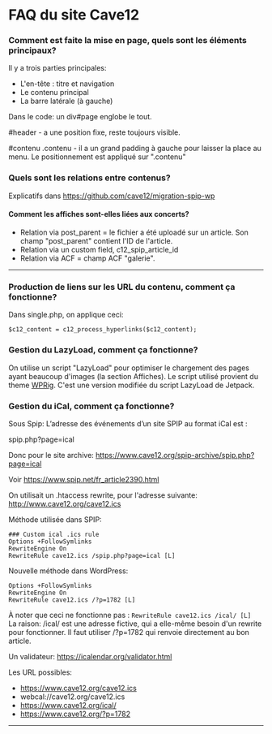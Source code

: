 # FAQ du site Cave12

### Comment est faite la mise en page, quels sont les éléments principaux?

Il y a trois parties principales:

- L'en-tête : titre et navigation
- Le contenu principal
- La barre latérale (à gauche)

Dans le code: un div#page englobe le tout.

 #header - a une position fixe, reste toujours visible.
 
 #contenu .contenu - il a un grand padding à gauche pour laisser la place au menu. Le positionnement est appliqué sur ".contenu"

### Quels sont les relations entre contenus?

Explicatifs dans https://github.com/cave12/migration-spip-wp

#### Comment les affiches sont-elles liées aux concerts?

- Relation via post_parent = le fichier a été uploadé sur un article. Son champ "post_parent" contient l'ID de l'article.
- Relation via un custom field, c12_spip_article_id
- Relation via ACF = champ ACF "galerie".

***

### Production de liens sur les URL du contenu, comment ça fonctionne?

Dans single.php, on applique ceci:

`$c12_content = c12_process_hyperlinks($c12_content);`



### Gestion du LazyLoad, comment ça fonctionne?

On utilise un script "LazyLoad" pour optimiser le chargement des pages ayant beaucoup d'images (la section Affiches). Le script utilisé provient du theme [WPRig](https://wprig.io/). C'est une version modifiée du script LazyLoad de Jetpack.

### Gestion du iCal, comment ça fonctionne?

Sous Spip:  L’adresse des événements d’un site SPIP au format iCal est :

spip.php?page=ical

Donc pour le site archive: https://www.cave12.org/spip-archive/spip.php?page=ical

Voir https://www.spip.net/fr_article2390.html

On utilisait un .htaccess rewrite, pour l'adresse suivante:  
http://www.cave12.org/cave12.ics

Méthode utilisée dans SPIP:

```
### Custom ical .ics rule
Options +FollowSymlinks
RewriteEngine On
RewriteRule cave12.ics /spip.php?page=ical [L]
```

Nouvelle méthode dans WordPress:

```
Options +FollowSymlinks
RewriteEngine On
RewriteRule cave12.ics /?p=1782 [L]
```

À noter que ceci ne fonctionne pas : `RewriteRule cave12.ics /ical/ [L]`  
La raison: /ical/ est une adresse fictive, qui a elle-même besoin d'un rewrite pour fonctionner. Il faut utiliser /?p=1782 qui renvoie directement au bon article.

Un validateur: https://icalendar.org/validator.html

Les URL possibles:

- https://www.cave12.org/cave12.ics
- webcal://cave12.org/cave12.ics
- https://www.cave12.org/ical/
- https://www.cave12.org/?p=1782

***